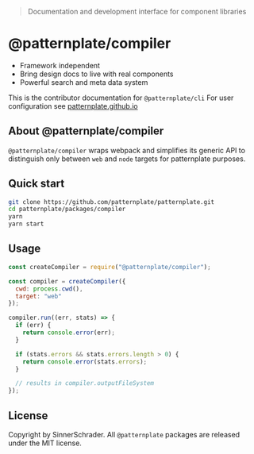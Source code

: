 > Documentation and development interface for component libraries

# @patternplate/compiler

* Framework independent
* Bring design docs to live with real components
* Powerful search and meta data system

This is the contributor documentation for `@patternplate/cli`
For user configuration see [patternplate.github.io](https://patternplate.github.io)

## About @patternplate/compiler

`@patternplate/compiler` wraps webpack and simplifies its generic API to distinguish only between `web` and `node` targets for patternplate purposes.

## Quick start

```sh
git clone https://github.com/patternplate/patternplate.git
cd patternplate/packages/compiler
yarn
yarn start
```

## Usage

```js
const createCompiler = require("@patternplate/compiler");

const compiler = createCompiler({
  cwd: process.cwd(),
  target: "web"
});

compiler.run((err, stats) => {
  if (err) {
    return console.error(err);
  }

  if (stats.errors && stats.errors.length > 0) {
    return console.error(stats.errors);
  } 

  // results in compiler.outputFileSystem
});
```

## License

Copyright by SinnerSchrader. All `@patternplate` packages are released under the MIT license.

